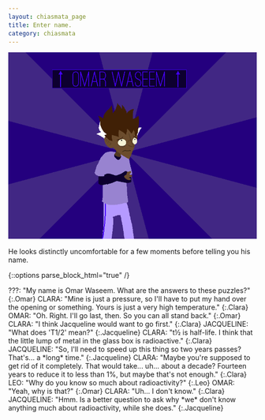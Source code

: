 ```yaml
---
layout: chiasmata_page
title: Enter name.
category: chiasmata
---
```


![97](/chiasmata/images/narrative/096.gif)

He looks distinctly uncomfortable for a few moments before telling you his name.

{::options parse_block_html="true" /}
<div class="dialogue">
???: "My name is Omar Waseem. What are the answers to these puzzles?" 
{:.Omar}
CLARA: "Mine is just a pressure, so I'll have to put my hand over the opening or something. Yours is just a very high temperature." 
{:.Clara}
OMAR: "Oh. Right. I'll go last, then. So you can all stand back." 
{:.Omar}
CLARA: "I think Jacqueline would want to go first." 
{:.Clara}
JACQUELINE: "What does 'T1/2' mean?" 
{:.Jacqueline}
CLARA: "t½ is half-life. I think that the little lump of metal in the glass box is radioactive." 
{:.Clara}
JACQUELINE: "So, I'll need to speed up this thing so two years passes? That's... a *long* time." 
{:.Jacqueline}
CLARA: "Maybe you're supposed to get rid of it completely. That would take... uh... about a decade? Fourteen years to reduce it to less than 1%, but maybe that's not enough." 
{:.Clara}
LEO: "Why do you know so much about radioactivity?" 
{:.Leo}
OMAR: "Yeah, why is that?" 
{:.Omar}
CLARA: "Uh... I don't know." 
{:.Clara}
JACQUELINE: "Hmm. Is a better question to ask why *we* don't know anything much about radioactivity, while she does." 
{:.Jacqueline}
</div>